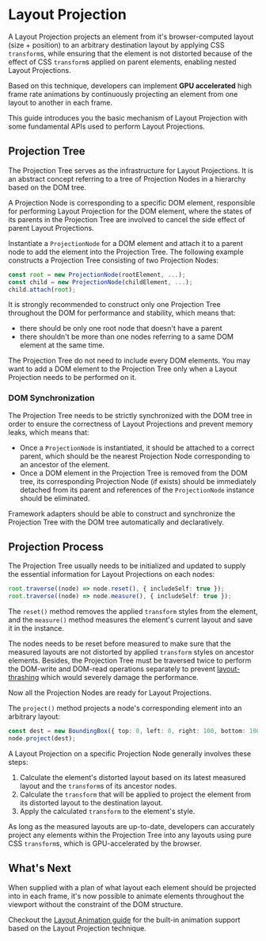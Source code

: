 # Layout Projection

A Layout Projection projects an element from it's browser-computed layout (size + position) to an arbitrary destination layout by applying CSS `transform`s, while ensuring that the element is not distorted because of the effect of CSS `transform`s applied on parent elements, enabling nested Layout Projections.

Based on this technique, developers can implement **GPU accelerated** high frame rate animations by continuously projecting an element from one layout to another in each frame.

This guide introduces you the basic mechanism of Layout Projection with some fundamental APIs used to perform Layout Projections.

## Projection Tree

The Projection Tree serves as the infrastructure for Layout Projections. It is an abstract concept referring to a tree of Projection Nodes in a hierarchy based on the DOM tree.

A Projection Node is corresponding to a specific DOM element, responsible for performing Layout Projection for the DOM element, where the states of its parents in the Projection Tree are involved to cancel the side effect of parent Layout Projections.

Instantiate a `ProjectionNode` for a DOM element and attach it to a parent node to add the element into the Projection Tree. The following example constructs a Projection Tree consisting of two Projection Nodes:

```ts
const root = new ProjectionNode(rootElement, ...);
const child = new ProjectionNode(childElement, ...);
child.attach(root);
```

It is strongly recommended to construct only one Projection Tree throughout the DOM for performance and stability, which means that:

- there should be only one root node that doesn't have a parent
- there shouldn't be more than one nodes referring to a same DOM element at the same time.

The Projection Tree do not need to include every DOM elements. You may want to add a DOM element to the Projection Tree only when a Layout Projection needs to be performed on it.

### DOM Synchronization

The Projection Tree needs to be strictly synchronized with the DOM tree in order to ensure the correctness of Layout Projections and prevent memory leaks, which means that:

- Once a `ProjectionNode` is instantiated, it should be attached to a correct parent, which should be the nearest Projection Node corresponding to an ancestor of the element.
- Once a DOM element in the Projection Tree is removed from the DOM tree, its corresponding Projection Node (if exists) should be immediately detached from its parent and references of the `ProjectionNode` instance should be eliminated.

Framework adapters should be able to construct and synchronize the Projection Tree with the DOM tree automatically and declaratively.

## Projection Process

The Projection Tree usually needs to be initialized and updated to supply the essential information for Layout Projections on each nodes:

```ts
root.traverse((node) => node.reset(), { includeSelf: true });
root.traverse((node) => node.measure(), { includeSelf: true });
```

The `reset()` method removes the applied `transform` styles from the element, and the `measure()` method measures the element's current layout and save it in the instance.

The nodes needs to be reset before measured to make sure that the measured layouts are not distorted by applied `transform` styles on ancestor elements. Besides, the Projection Tree must be traversed twice to perform the DOM-write and DOM-read operations separately to prevent [layout-thrashing](https://web.dev/avoid-large-complex-layouts-and-layout-thrashing/) which would severely damage the performance.

Now all the Projection Nodes are ready for Layout Projections.

The `project()` method projects a node's corresponding element into an arbitrary layout:

```ts
const dest = new BoundingBox({ top: 0, left: 0, right: 100, bottom: 100 });
node.project(dest);
```

A Layout Projection on a specific Projection Node generally involves these steps:

1. Calculate the element's distorted layout based on its latest measured layout and the `transform`s of its ancestor nodes.
1. Calculate the `transform` that will be applied to project the element from its distorted layout to the destination layout.
1. Apply the calculated `transform` to the element's style.

As long as the measured layouts are up-to-date, developers can accurately project any elements within the Projection Tree into any layouts using pure CSS `transform`s, which is GPU-accelerated by the browser.

## What's Next

When supplied with a plan of what layout each element should be projected into in each frame, it's now possible to animate elements throughout the viewport without the constraint of the DOM structure.

Checkout the [Layout Animation guide](./layout-animation.md) for the built-in animation support based on the Layout Projection technique.
